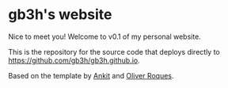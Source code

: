 # gb3h's website 

Nice to meet you! Welcome to v0.1 of my personal website.

This is the repository for the source code that deploys directly to https://github.com/gb3h/gb3h.github.io.

Based on the template by [Ankit](http://ankitsultana.com/researcher)
and [Oliver Roques](https://github.com/ojroques/hugo-researcher).
